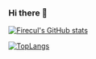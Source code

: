 ### Hi there 👋

[![Firecul's GitHub stats](https://github-readme-stats.vercel.app/api?username=Firecul&show_icons=true&theme=github_dark&count_private=true)](https://github.com/Firecul)

[![TopLangs](https://github-readme-stats.vercel.app/api/top-langs/?username=Firecul&layout=compact&langs_count=100)](https://github.com/Firecul)
